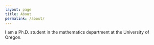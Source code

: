 ```yaml
---
layout: page
title: About
permalink: /about/
---
```


I am a Ph.D. student in the mathematics department at the University of Oregon.
